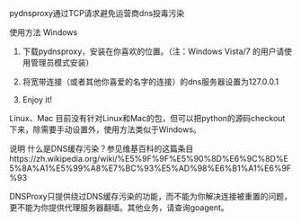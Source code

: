 pydnsproxy通过TCP请求避免运营商dns投毒污染

使用方法
Windows
1. 下载pydnsproxy，安装在你喜欢的位置。（注：Windows Vista/7 的用户请使用管理员模式安装）

2. 将宽带连接（或者其他你喜爱的名字的连接）的dns服务器设置为127.0.0.1

3. Enjoy it!

Linux、Mac
目前没有针对Linux和Mac的包，但可以把python的源码checkout下来，除需要手动设置外，使用方法类似于Windows。

说明
什么是DNS缓存污染？参见维基百科的这篇条目https://zh.wikipedia.org/wiki/%E5%9F%9F%E5%90%8D%E6%9C%8D%E5%8A%A1%E5%99%A8%E7%BC%93%E5%AD%98%E6%B1%A1%E6%9F%93

DNSProxy只提供绕过DNS缓存污染的功能，而不能为你解决连接被重置的问题，更不能为你提供代理服务器翻墙。其他业务，请查询goagent。
